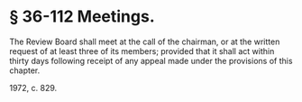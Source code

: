 # § 36-112 Meetings.

<p>The Review Board shall meet at the call of the chairman, or at the written request of at least three of its members; provided that it shall act within thirty days following receipt of any appeal made under the provisions of this chapter.</p><p>1972, c. 829.</p>